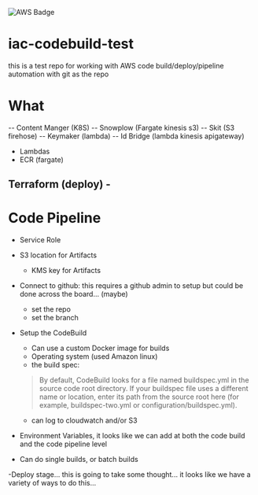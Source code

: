 ![AWS Badge](https://codebuild.us-east-1.amazonaws.com/badges?uuid=eyJlbmNyeXB0ZWREYXRhIjoielRubXZDcnFUaERiTm4yK2RVOTZ2SGNVTXNPRVdSOU1FNER5WDJza1FjRWRkY2dYTWxhZjVJc0JSR3J6ZDdDdlpBVzkrSVIyTEhlUU9jVmZkRjFHUTRrPSIsIml2UGFyYW1ldGVyU3BlYyI6ImgzNUNVVkhNVTliZEdFRGQiLCJtYXRlcmlhbFNldFNlcmlhbCI6MX0%3D&branch=main)
 
# iac-codebuild-test
this is a test repo for working with AWS code build/deploy/pipeline automation with git as the repo

# What
-- Content Manger (K8S)
-- Snowplow (Fargate kinesis s3)
-- Skit (S3 firehose)
-- Keymaker (lambda)
-- Id Bridge (lambda kinesis apigateway)

- Lambdas
- ECR (fargate)

Terraform (deploy)
    -
- 

# Code Pipeline
- Service Role 
- S3 location for Artifacts
    - KMS key for Artifacts
- Connect to github: this requires a github admin to setup but could be done across the board... (maybe)
    - set the repo
    - set the branch
    
- Setup the CodeBuild
    - Can use a custom Docker image for builds
    - Operating system (used Amazon linux)
    - the build spec:
    >By default, CodeBuild looks for a file named buildspec.yml in the source code root directory. If your buildspec file uses a different name or location, enter its path from the source root here (for example, buildspec-two.yml or configuration/buildspec.yml).
    - can log to cloudwatch and/or S3
    
- Environment Variables, it looks like we can add at both the code build and the code pipeline level

- Can do single builds, or batch builds

-Deploy stage... this is going to take some thought... it looks like we have a variety of ways to do this... 